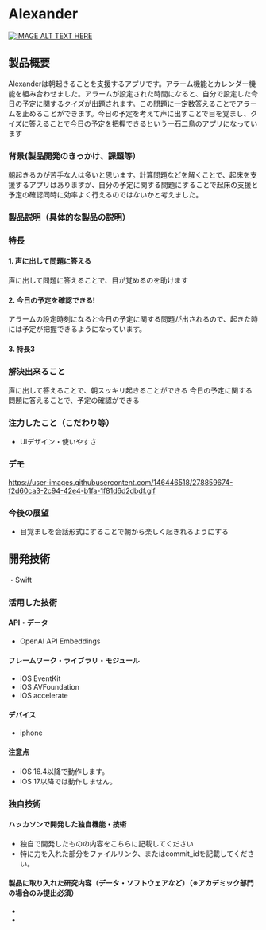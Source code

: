 # Alexander

[![IMAGE ALT TEXT HERE](https://jphacks.com/wp-content/uploads/2023/07/JPHACKS2023_ogp.png)](https://www.youtube.com/watch?v=yYRQEdfGjEg)

## 製品概要
Alexanderは朝起きることを支援するアプリです。アラーム機能とカレンダー機能を組み合わせました。アラームが設定された時間になると、自分で設定した今日の予定に関するクイズが出題されます。この問題に一定数答えることでアラームを止めることができます。今日の予定を考えて声に出すことで目を覚まし、クイズに答えることで今日の予定を把握できるという一石二鳥のアプリになっています

### 背景(製品開発のきっかけ、課題等）
朝起きるのが苦手な人は多いと思います。計算問題などを解くことで、起床を支援するアプリはありますが、自分の予定に関する問題にすることで起床の支援と予定の確認同時に効率よく行えるのではないかと考えました。

### 製品説明（具体的な製品の説明）
### 特長
#### 1. 声に出して問題に答える
声に出して問題に答えることで、目が覚めるのを助けます

#### 2. 今日の予定を確認できる!
アラームの設定時刻になると今日の予定に関する問題が出されるので、起きた時には予定が把握できるようになっています。

#### 3. 特長3

### 解決出来ること
声に出して答えることで、朝スッキリ起きることができる
今日の予定に関する問題に答えることで、予定の確認ができる

### 注力したこと（こだわり等）
* UIデザイン・使いやすさ
  
### デモ
https://user-images.githubusercontent.com/146446518/278859674-f2d60ca3-2c94-42e4-b1fa-1f81d6d2dbdf.gif

### 今後の展望
* 目覚ましを会話形式にすることで朝から楽しく起きれるようにする

## 開発技術
・Swift

### 活用した技術
#### API・データ
* OpenAI API Embeddings

#### フレームワーク・ライブラリ・モジュール
* iOS EventKit
* iOS AVFoundation
* iOS accelerate

#### デバイス
* iphone

#### 注意点
* iOS 16.4以降で動作します。
* iOS 17以降では動作しません。


### 独自技術
#### ハッカソンで開発した独自機能・技術
* 独自で開発したものの内容をこちらに記載してください
* 特に力を入れた部分をファイルリンク、またはcommit_idを記載してください。

#### 製品に取り入れた研究内容（データ・ソフトウェアなど）（※アカデミック部門の場合のみ提出必須）
* 
* 
